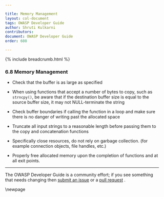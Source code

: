 ```yaml
---

title: Memory Management
layout: col-document
tags: OWASP Developer Guide
author: Shruti Kulkarni
contributors:
document: OWASP Developer Guide
order: 608

---
```


{% include breadcrumb.html %}

### 6.8 Memory Management

* Check that the buffer is as large as specified

* When using functions that accept a number of bytes to copy, such as `strncpy()`,
    be aware that if the destination buffer size is equal to the source buffer size,
    it may not NULL-terminate the string

* Check buffer boundaries if calling the function in a loop and make sure there is no danger
    of writing past the allocated space

* Truncate all input strings to a reasonable length before passing them to the copy and concatenation functions

* Specifically close resources, do not rely on garbage collection. (for example connection objects, file handles, etc.)

* Properly free allocated memory upon the completion of functions and at all exit points.

----

The OWASP Developer Guide is a community effort; if you see something that needs changing
then [submit an issue][issue0608] or a [pull request][pr] .

[issue0608]: https://github.com/OWASP/www-project-developer-guide/issues/new?labels=enhancement&template=request.md&title=Update:%2006-secure-design/08-memory-management
[pr]: https://github.com/OWASP/www-project-developer-guide/pulls

\newpage
